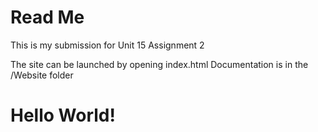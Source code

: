 # Read Me

This is my submission for Unit 15 Assignment 2

The site can be launched by opening index.html
Documentation is in the /Website folder

# Hello World!